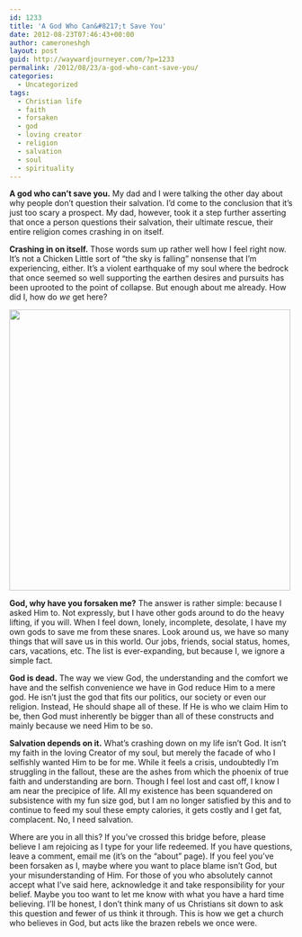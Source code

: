 ```yaml
---
id: 1233
title: 'A God Who Can&#8217;t Save You'
date: 2012-08-23T07:46:43+00:00
author: cameroneshgh
layout: post
guid: http://waywardjourneyer.com/?p=1233
permalink: /2012/08/23/a-god-who-cant-save-you/
categories:
  - Uncategorized
tags:
  - Christian life
  - faith
  - forsaken
  - god
  - loving creator
  - religion
  - salvation
  - soul
  - spirituality
---
```

**A god who can&#8217;t save you.** My dad and I were talking the other day about why people don&#8217;t question their salvation. I&#8217;d come to the conclusion that it&#8217;s just too scary a prospect. My dad, however, took it a step further asserting that once a person questions their salvation, their ultimate rescue, their entire religion comes crashing in on itself.

**Crashing in on itself.** Those words sum up rather well how I feel right now. It&#8217;s not a Chicken Little sort of &#8220;the sky is falling&#8221; nonsense that I&#8217;m experiencing, either. It&#8217;s a violent earthquake of my soul where the bedrock that once seemed so well supporting the earthen desires and pursuits has been uprooted to the point of collapse. But enough about me already. How did I, how do _we_ get here?

<img alt="" src="https://i0.wp.com/24.media.tumblr.com/tumblr_m953itGHYh1resdclo1_500.jpg?resize=500%2C500" title="Through Painted Deserts excerpt" class="aligncenter" width="500" height="500" data-recalc-dims="1" />

**God, why have you forsaken me?** The answer is rather simple: because I asked Him to. Not expressly, but I have other gods around to do the heavy lifting, if you will. When I feel down, lonely, incomplete, desolate, I have my own gods to save me from these snares. Look around us, we have so many things that will save us in this world. Our jobs, friends, social status, homes, cars, vacations, etc. The list is ever-expanding, but because I, we ignore a simple fact.

**God is dead.** The way we view God, the understanding and the comfort we have and the selfish convenience we have in God reduce Him to a mere god. He isn&#8217;t just the god that fits our politics, our society or even our religion. Instead, He should shape all of these. If He is who we claim Him to be, then God must inherently be bigger than all of these constructs and mainly because we need Him to be so.

**Salvation depends on it.** What&#8217;s crashing down on my life isn&#8217;t God. It isn&#8217;t my faith in the loving Creator of my soul, but merely the facade of who I selfishly wanted Him to be for me. While it feels a crisis, undoubtedly I&#8217;m struggling in the fallout, these are the ashes from which the phoenix of true faith and understanding are born. Though I feel lost and cast off, I know I am near the precipice of life. All my existence has been squandered on subsistence with my fun size god, but I am no longer satisfied by this and to continue to feed my soul these empty calories, it gets costly and I get fat, complacent. No, I need salvation.

Where are you in all this? If you&#8217;ve crossed this bridge before, please believe I am rejoicing as I type for your life redeemed. If you have questions, leave a comment, email me (it&#8217;s on the &#8220;about&#8221; page). If you feel you&#8217;ve been forsaken as I, maybe where you want to place blame isn&#8217;t God, but your misunderstanding of Him. For those of you who absolutely cannot accept what I&#8217;ve said here, acknowledge it and take responsibility for your belief. Maybe you too want to let me know with what you have a hard time believing. I&#8217;ll be honest, I don&#8217;t think many of us Christians sit down to ask this question and fewer of us think it through. This is how we get a church who believes in God, but acts like the brazen rebels we once were.